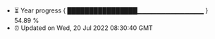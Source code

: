 - ⏳ Year progress { ████████████████▁▁▁▁▁▁▁▁▁▁▁▁▁▁ } 54.89 %
- ⏰ Updated on Wed, 20 Jul 2022 08:30:40 GMT

